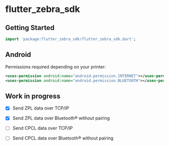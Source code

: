 # flutter_zebra_sdk

## Getting Started

```dart
import 'package:flutter_zebra_sdk/flutter_zebra_sdk.dart';
```

## Android

Permissions required depending on your printer:

```xml
<uses-permission android:name="android.permission.INTERNET"></uses-permission>
<uses-permission android:name="android.permission.BLUETOOTH"></uses-permission>
```

## Work in progress

- [x] Send ZPL data over TCP/IP
- [x] Send ZPL data over Bluetooth® without pairing
- [ ] Send CPCL data over TCP/IP
- [ ] Send CPCL data over Bluetooth® without pairing

